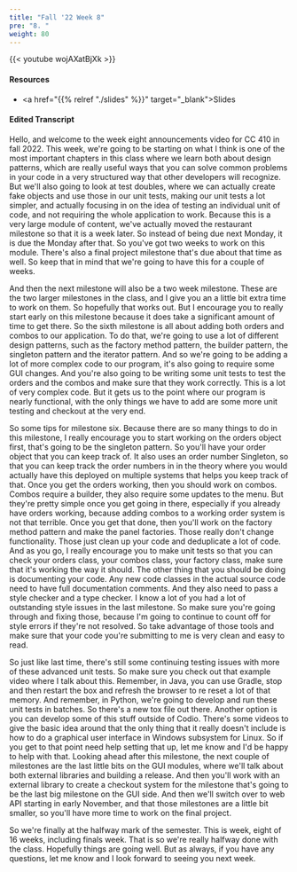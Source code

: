 ```yaml
---
title: "Fall '22 Week 8"
pre: "8. "
weight: 80
---
```


{{< youtube wojAXatBjXk   >}}

#### Resources

* <a href="{{% relref "./slides" %}}" target="_blank">Slides</a>

#### Edited Transcript

Hello, and welcome to the week eight announcements video for CC 410 in fall 2022. This week, we're going to be starting on what I think is one of the most important chapters in this class where we learn both about design patterns, which are really useful ways that you can solve common problems in your code in a very structured way that other developers will recognize. But we'll also going to look at test doubles, where we can actually create fake objects and use those in our unit tests, making our unit tests a lot simpler, and actually focusing in on the idea of testing an individual unit of code, and not requiring the whole application to work. Because this is a very large module of content, we've actually moved the restaurant milestone so that it is a week later. So instead of being due next Monday, it is due the Monday after that. So you've got two weeks to work on this module. There's also a final project milestone that's due about that time as well. So keep that in mind that we're going to have this for a couple of weeks. 

And then the next milestone will also be a two week milestone. These are the two larger milestones in the class, and I give you an a little bit extra time to work on them. So hopefully that works out. But I encourage you to really start early on this milestone because it does take a significant amount of time to get there. So the sixth milestone is all about adding both orders and combos to our application. To do that, we're going to use a lot of different design patterns, such as the factory method pattern, the builder pattern, the singleton pattern and the iterator pattern. And so we're going to be adding a lot of more complex code to our program, it's also going to require some GUI changes. And you're also going to be writing some unit tests to test the orders and the combos and make sure that they work correctly. This is a lot of very complex code. But it gets us to the point where our program is nearly functional, with the only things we have to add are some more unit testing and checkout at the very end. 

So some tips for milestone six. Because there are so many things to do in this milestone, I really encourage you to start working on the orders object first, that's going to be the singleton pattern. So you'll have your order object that you can keep track of. It also uses an order number Singleton, so that you can keep track the order numbers in in the theory where you would actually have this deployed on multiple systems that helps you keep track of that. Once you get the orders working, then you should work on combos. Combos require a builder, they also require some updates to the menu. But they're pretty simple once you get going in there, especially if you already have orders working, because adding combos to a working order system is not that terrible. Once you get that done, then you'll work on the factory method pattern and make the panel factories. Those really don't change functionality. Those just clean up your code and deduplicate a lot of code. And as you go, I really encourage you to make unit tests so that you can check your orders class, your combos class, your factory class, make sure that it's working the way it should. The other thing that you should be doing is documenting your code. Any new code classes in the actual source code need to have full documentation comments. And they also need to pass a style checker and a type checker. I know a lot of you had a lot of outstanding style issues in the last milestone. So make sure you're going through and fixing those, because I'm going to continue to count off for style errors if they're not resolved. So take advantage of those tools and make sure that your code you're submitting to me is very clean and easy to read. 

So just like last time, there's still some continuing testing issues with more of these advanced unit tests. So make sure you check out that example video where I talk about this. Remember, in Java, you can use Gradle, stop and then restart the box and refresh the browser to re reset a lot of that memory. And remember, in Python, we're going to develop and run these unit tests in batches. So there's a new tox file out there. Another option is you can develop some of this stuff outside of Codio. There's some videos to give the basic idea around that the only thing that it really doesn't include is how to do a graphical user interface in Windows subsystem for Linux. So if you get to that point need help setting that up, let me know and I'd be happy to help with that. Looking ahead after this milestone, the next couple of milestones are the last little bits on the GUI modules, where we'll talk about both external libraries and building a release. And then you'll work with an external library to create a checkout system for the milestone that's going to be the last big milestone on the GUI side. And then we'll switch over to web API starting in early November, and that those milestones are a little bit smaller, so you'll have more time to work on the final project. 

So we're finally at the halfway mark of the semester. This is week, eight of 16 weeks, including finals week. That is so we're really halfway done with the class. Hopefully things are going well. But as always, if you have any questions, let me know and I look forward to seeing you next week.

